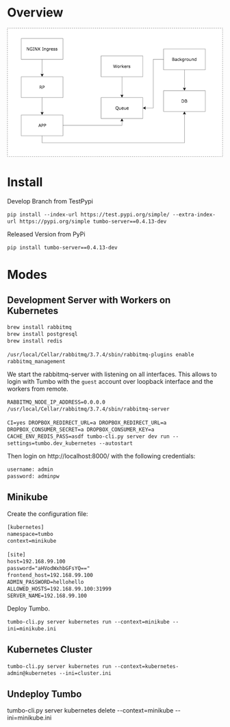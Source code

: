# Overview

![High Level Architecture on Kubernetes](https://github.com/sahlinet/tumbo-server/raw/develop/diagrams/HighLevelOnKubernetes.png "High Level Architecture on Kubernetes")

# Install

Develop Branch from TestPypi

    pip install --index-url https://test.pypi.org/simple/ --extra-index-url https://pypi.org/simple tumbo-server==0.4.13-dev

Released Version from PyPi

    pip install tumbo-server==0.4.13-dev

# Modes

## Development Server with Workers on Kubernetes

    brew install rabbitmq
    brew install postgresql
    brew install redis

    /usr/local/Cellar/rabbitmq/3.7.4/sbin/rabbitmq-plugins enable rabbitmq_management

We start the rabbitmq-server with listening on all interfaces. This allows to login with Tumbo with the `guest` account over loopback interface and the workers from remote.

    RABBITMQ_NODE_IP_ADDRESS=0.0.0.0 /usr/local/Cellar/rabbitmq/3.7.4/sbin/rabbitmq-server

    CI=yes DROPBOX_REDIRECT_URL=a DROPBOX_REDIRECT_URL=a DROPBOX_CONSUMER_SECRET=a DROPBOX_CONSUMER_KEY=a CACHE_ENV_REDIS_PASS=asdf tumbo-cli.py server dev run --settings=tumbo.dev_kubernetes --autostart

Then login on http://localhost:8000/ with the following credentials: 

    username: admin
    password: adminpw

## Minikube

Create the configuration file:

    [kubernetes]
    namespace=tumbo
    context=minikube

    [site]
    host=192.168.99.100
    password="aHVodWxhbGFsYQ=="
    frontend_host=192.168.99.100
    ADMIN_PASSWORD=hellohello
    ALLOWED_HOSTS=192.168.99.100:31999
    SERVER_NAME=192.168.99.100

Deploy Tumbo.

    tumbo-cli.py server kubernetes run --context=minikube --ini=minikube.ini

## Kubernetes Cluster 

    tumbo-cli.py server kubernetes run --context=kubernetes-admin@kubernetes --ini=cluster.ini

## Undeploy Tumbo

   tumbo-cli.py server kubernetes delete --context=minikube --ini=minikube.ini
   